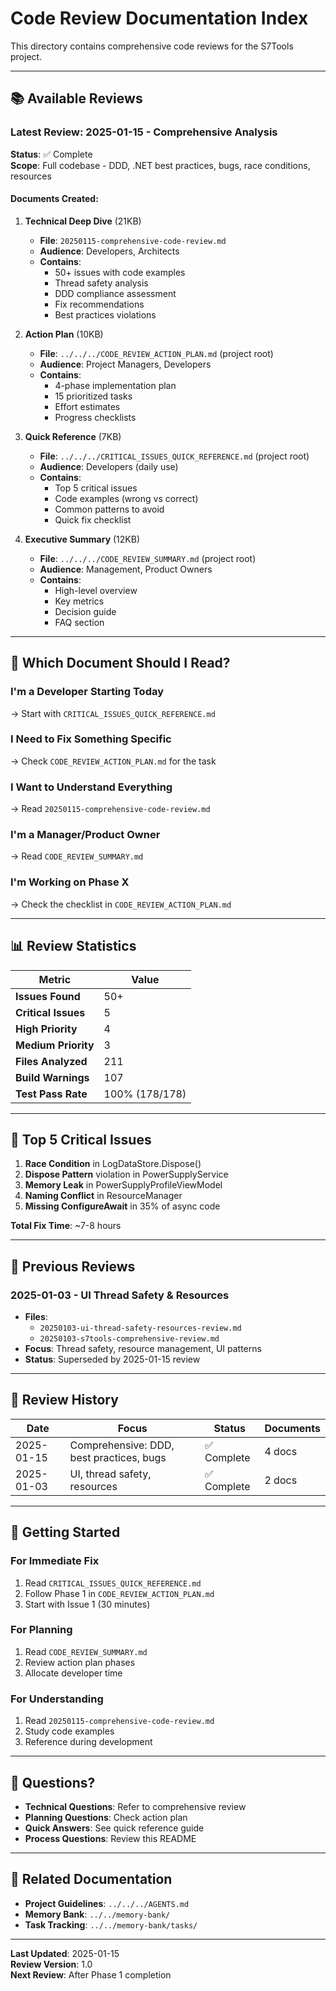 # Code Review Documentation Index

This directory contains comprehensive code reviews for the S7Tools project.

---

## 📚 Available Reviews

### Latest Review: 2025-01-15 - Comprehensive Analysis

**Status**: ✅ Complete  
**Scope**: Full codebase - DDD, .NET best practices, bugs, race conditions, resources

#### Documents Created:

1. **Technical Deep Dive** (21KB)
   - **File**: `20250115-comprehensive-code-review.md`
   - **Audience**: Developers, Architects
   - **Contains**: 
     - 50+ issues with code examples
     - Thread safety analysis
     - DDD compliance assessment
     - Fix recommendations
     - Best practices violations

2. **Action Plan** (10KB)
   - **File**: `../../../CODE_REVIEW_ACTION_PLAN.md` (project root)
   - **Audience**: Project Managers, Developers
   - **Contains**:
     - 4-phase implementation plan
     - 15 prioritized tasks
     - Effort estimates
     - Progress checklists

3. **Quick Reference** (7KB)
   - **File**: `../../../CRITICAL_ISSUES_QUICK_REFERENCE.md` (project root)
   - **Audience**: Developers (daily use)
   - **Contains**:
     - Top 5 critical issues
     - Code examples (wrong vs correct)
     - Common patterns to avoid
     - Quick fix checklist

4. **Executive Summary** (12KB)
   - **File**: `../../../CODE_REVIEW_SUMMARY.md` (project root)
   - **Audience**: Management, Product Owners
   - **Contains**:
     - High-level overview
     - Key metrics
     - Decision guide
     - FAQ section

---

## 🎯 Which Document Should I Read?

### I'm a Developer Starting Today
→ Start with `CRITICAL_ISSUES_QUICK_REFERENCE.md`

### I Need to Fix Something Specific
→ Check `CODE_REVIEW_ACTION_PLAN.md` for the task

### I Want to Understand Everything
→ Read `20250115-comprehensive-code-review.md`

### I'm a Manager/Product Owner
→ Read `CODE_REVIEW_SUMMARY.md`

### I'm Working on Phase X
→ Check the checklist in `CODE_REVIEW_ACTION_PLAN.md`

---

## 📊 Review Statistics

| Metric | Value |
|--------|-------|
| **Issues Found** | 50+ |
| **Critical Issues** | 5 |
| **High Priority** | 4 |
| **Medium Priority** | 3 |
| **Files Analyzed** | 211 |
| **Build Warnings** | 107 |
| **Test Pass Rate** | 100% (178/178) |

---

## 🔴 Top 5 Critical Issues

1. **Race Condition** in LogDataStore.Dispose()
2. **Dispose Pattern** violation in PowerSupplyService
3. **Memory Leak** in PowerSupplyProfileViewModel
4. **Naming Conflict** in ResourceManager
5. **Missing ConfigureAwait** in 35% of async code

**Total Fix Time**: ~7-8 hours

---

## 📝 Previous Reviews

### 2025-01-03 - UI Thread Safety & Resources
- **Files**: 
  - `20250103-ui-thread-safety-resources-review.md`
  - `20250103-s7tools-comprehensive-review.md`
- **Focus**: Thread safety, resource management, UI patterns
- **Status**: Superseded by 2025-01-15 review

---

## 🔄 Review History

| Date | Focus | Status | Documents |
|------|-------|--------|-----------|
| 2025-01-15 | Comprehensive: DDD, best practices, bugs | ✅ Complete | 4 docs |
| 2025-01-03 | UI, thread safety, resources | ✅ Complete | 2 docs |

---

## 🚀 Getting Started

### For Immediate Fix
1. Read `CRITICAL_ISSUES_QUICK_REFERENCE.md`
2. Follow Phase 1 in `CODE_REVIEW_ACTION_PLAN.md`
3. Start with Issue 1 (30 minutes)

### For Planning
1. Read `CODE_REVIEW_SUMMARY.md`
2. Review action plan phases
3. Allocate developer time

### For Understanding
1. Read `20250115-comprehensive-code-review.md`
2. Study code examples
3. Reference during development

---

## 📧 Questions?

- **Technical Questions**: Refer to comprehensive review
- **Planning Questions**: Check action plan
- **Quick Answers**: See quick reference guide
- **Process Questions**: Review this README

---

## 🔗 Related Documentation

- **Project Guidelines**: `../../../AGENTS.md`
- **Memory Bank**: `../../memory-bank/`
- **Task Tracking**: `../../memory-bank/tasks/`

---

**Last Updated**: 2025-01-15  
**Review Version**: 1.0  
**Next Review**: After Phase 1 completion
